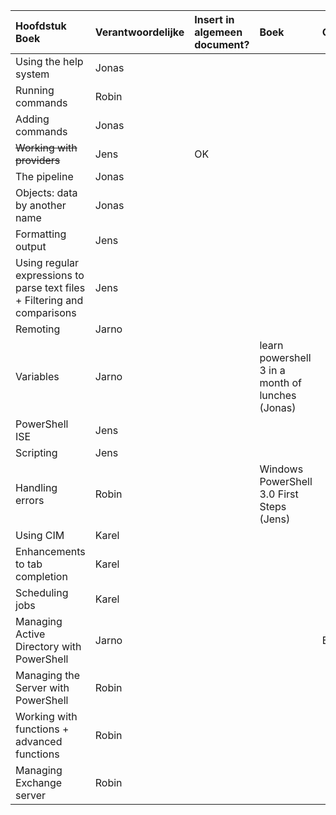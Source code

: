
| Hoofdstuk Boek  | Verantwoordelijke | Insert in algemeen document? | Boek | Opmerkingen |
| :---     | :---  | :---      | :---| :---|
| Using the help system |  Jonas   |           | | |
| Running commands  |  Robin    |           |  ||
| Adding commands  |    Jonas  |           |  ||
| <s>Working with providers</s> |   Jens   |     OK      |  ||
| The pipeline   |  Jonas    |           |  ||
| Objects: data by another name  |   Jonas   |           |  ||
| Formatting output|    Jens  |           |  ||
| Using regular expressions to parse text files + Filtering and comparisons   |   Jens   |           |  ||
| Remoting |    Jarno  |           ||
| Variables  |  Jarno   |           | learn powershell 3 in a month of lunches (Jonas) ||
| PowerShell ISE  |   Jens   |           |  ||
| Scripting  |  Jens    |           |  ||
| Handling errors  |   Robin   |           | Windows PowerShell 3.0 First Steps (Jens) ||
| Using CIM  |  Karel    |           |  ||
| Enhancements to tab completion  |  Karel    |           |  ||
| Scheduling jobs  |    Karel  |           |  ||
| Managing Active Directory with PowerShell  |   Jarno   |           || BELANGRIJK!! |
| Managing the Server with PowerShell  |   Robin   |           |  ||
| Working with functions + advanced functions   |   Robin   |           |  ||
| Managing Exchange server   |  Robin    |           |  ||

